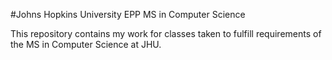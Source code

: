 #Johns Hopkins University EPP MS in Computer Science

This repository contains my work for classes taken to fulfill requirements of the MS in Computer Science at JHU.
